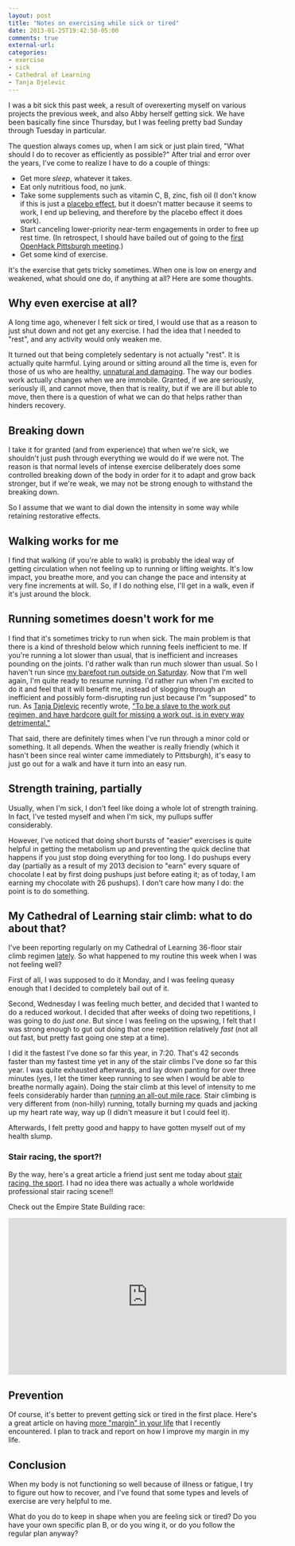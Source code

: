 ```yaml
---
layout: post
title: "Notes on exercising while sick or tired"
date: 2013-01-25T19:42:50-05:00
comments: true
external-url: 
categories: 
- exercise
- sick
- Cathedral of Learning
- Tanja Djelevic
---
```

I was a bit sick this past week, a result of overexerting myself on various projects the previous week, and also Abby herself getting sick. We have been basically fine since Thursday, but I was feeling pretty bad Sunday through Tuesday in particular.

The question always comes up, when I am sick or just plain tired, "What should I do to recover as efficiently as possible?" After trial and error over the years, I've come to realize I have to do a couple of things:

- Get more *sleep*, whatever it takes.
- Eat only nutritious food, no junk.
- Take some supplements such as vitamin C, B, zinc, fish oil (I don't know if this is just a [placebo effect](http://www.medscape.com/viewarticle/776832), but it doesn't matter because it seems to work, I end up believing, and therefore by the placebo effect it does work).
- Start canceling lower-priority near-term engagements in order to free up rest time. (In retrospect, I should have bailed out of going to the [first OpenHack Pittsburgh meeting](/blog/2013/01/21/attending-the-first-openhack-pittsburgh-meeting/).)
- Get some kind of exercise.

It's the exercise that gets tricky sometimes. When one is low on energy and weakened, what should one do, if anything at all? Here are some thoughts.

<!--more-->

## Why even exercise at all?

A long time ago, whenever I felt sick or tired, I would use that as a reason to just shut down and not get any exercise. I had the idea that I needed to "rest", and any activity would only weaken me.

It turned out that being completely sedentary is not actually "rest". It is actually quite harmful. Lying around or sitting around all the time is, even for those of us who are healthy, [unnatural and damaging](http://www.mayoclinic.com/health/sitting/AN02082). The way our bodies work actually changes when we are immobile. Granted, if we are seriously, seriously ill, and cannot move, then that is reality, but if we are ill but able to move, then there is a question of what we can do that helps rather than hinders recovery.

## Breaking down

I take it for granted (and from experience) that when we're sick, we shouldn't just push through everything we would do if we were not. The reason is that normal levels of intense exercise deliberately does some controlled breaking down of the body in order for it to adapt and grow back stronger, but if we're weak, we may not be strong enough to withstand the breaking down.

So I assume that we want to dial down the intensity in some way while retaining restorative effects.

## Walking works for me

I find that walking (if you're able to walk) is probably the ideal way of getting circulation when not feeling up to running or lifting weights. It's low impact, you breathe more, and you can change the pace and intensity at very fine increments at will. So, if I do nothing else, I'll get in a walk, even if it's just around the block.

## Running sometimes doesn't work for me

I find that it's sometimes tricky to run when sick. The main problem is that there is a kind of threshold below which running feels inefficient to me. If you're running a lot slower than usual, that is inefficient and increases pounding on the joints. I'd rather walk than run much slower than usual. So I haven't run since [my barefoot run outside on Saturday](/blog/2013/01/20/thoughts-on-an-unexpected-winter-barefoot-run/). Now that I'm well again, I'm quite ready to resume running. I'd rather run when I'm excited to do it and feel that it will benefit me, instead of slogging through an inefficient and possibly form-disrupting run just because I'm "supposed" to run. As [Tanja Djelevic](/blog/2011/12/14/i-love-medicine-balls-video-review-gaiam-fit-ball-workout/) recently wrote, ["To be a slave to the work out regimen, and have hardcore guilt for missing a work out, is in every way detrimental."](http://tanjadjelevic.com/blog/2013/01/22/for-the-purpose-of-living-loud/)

That said, there are definitely times when I've run through a minor cold or something. It all depends. When the weather is really friendly (which it hasn't been since real winter came immediately to Pittsburgh), it's easy to just go out for a walk and have it turn into an easy run.

## Strength training, partially

Usually, when I'm sick, I don't feel like doing a whole lot of strength training. In fact, I've tested myself and when I'm sick, my pullups suffer considerably.

However, I've noticed that doing short bursts of "easier" exercises is quite helpful in getting the metabolism up and preventing the quick decline that happens if you just stop doing everything for too long. I do pushups every day (partially as a result of my 2013 decision to "earn" every square of chocolate I eat by first doing pushups just before eating it; as of today, I am earning my chocolate with 26 pushups). I don't care how many I do: the point is to do something.

## My Cathedral of Learning stair climb: what to do about that?

I've been reporting regularly on my Cathedral of Learning 36-floor stair climb regimen [lately](/blog/2013/01/19/why-ive-chosen-to-perform-only-two-repetitions-of-the-cathedral-of-learning-stair-climb/). So what happened to my routine this week when I was not feeling well?

First of all, I was supposed to do it Monday, and I was feeling queasy enough that I decided to completely bail out of it.

Second, Wednesday I was feeling much better, and decided that I wanted to do a reduced workout. I decided that after weeks of doing two repetitions, I was going to do *just one*. But since I was feeling on the upswing, I felt that I was strong enough to gut out doing that one repetition relatively *fast* (not all out fast, but pretty fast going one step at a time).

I did it the fastest I've done so far this year, in 7:20. That's 42 seconds faster than my fastest time yet in any of the stair climbs I've done so far this year. I was quite exhausted afterwards, and lay down panting for over three minutes (yes, I let the timer keep running to see when I would be able to breathe normally again). Doing the stair climb at this level of intensity to me feels considerably harder than [running an all-out mile race](/blog/2012/08/17/the-inaugural-liberty-mile-a-review-of-pittsburghs-first-road-mile-race/). Stair climbing is very different from (non-hilly) running, totally burning my quads and jacking up my heart rate way, way up (I didn't measure it but I could feel it).

Afterwards, I felt pretty good and happy to have gotten myself out of my health slump.

### Stair racing, the sport?!

By the way, here's a great article a friend just sent me today about [stair racing, the sport](http://www.nytimes.com/2013/01/27/magazine/stair-racing-a-sport-to-make-an-ironman-whimper.html). I had no idea there was actually a whole worldwide professional stair racing scene!!

Check out the Empire State Building race:

<iframe width="560" height="315" src="http://www.youtube.com/embed/9iSGOUTz3QA" frameborder="0" allowfullscreen></iframe>

## Prevention

Of course, it's better to prevent getting sick or tired in the first place. Here's a great article on having [more "margin" in your life](http://www.sean-johnson.com/2013/01/22/why-you-need-more-margin-in-your-life/) that I recently encountered. I plan to track and report on how I improve my margin in my life.

## Conclusion

When my body is not functioning so well because of illness or fatigue, I try to figure out how to recover, and I've found that some types and levels of exercise are very helpful to me.

What do you do to keep in shape when you are feeling sick or tired? Do you have your own specific plan B, or do you wing it, or do you follow the regular plan anyway?
